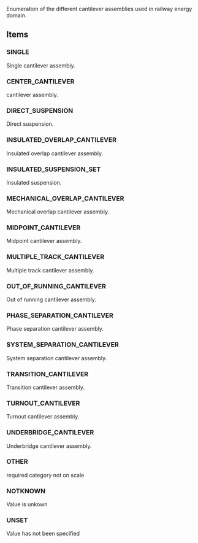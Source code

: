 Enumeration of the different cantilever assemblies used in railway energy domain.

<!-- end of short definition -->


## Items

### SINGLE
Single cantilever assembly.

### CENTER_CANTILEVER
cantilever assembly.

### DIRECT_SUSPENSION
Direct suspension.

### INSULATED_OVERLAP_CANTILEVER
Insulated overlap cantilever assembly.

### INSULATED_SUSPENSION_SET
Insulated suspension.

### MECHANICAL_OVERLAP_CANTILEVER
Mechanical overlap cantilever assembly.

### MIDPOINT_CANTILEVER
Midpoint cantilever assembly.

### MULTIPLE_TRACK_CANTILEVER
Multiple track cantilever assembly.

### OUT_OF_RUNNING_CANTILEVER
Out of running cantilever assembly.

### PHASE_SEPARATION_CANTILEVER
Phase separation cantilever assembly.

### SYSTEM_SEPARATION_CANTILEVER
System separation cantilever assembly.

### TRANSITION_CANTILEVER
Transition cantilever assembly.

### TURNOUT_CANTILEVER
Turnout cantilever assembly.

### UNDERBRIDGE_CANTILEVER
Underbridge cantilever assembly.

### OTHER
required category not on scale

### NOTKNOWN
Value is unkown

### UNSET
Value has not been specified
